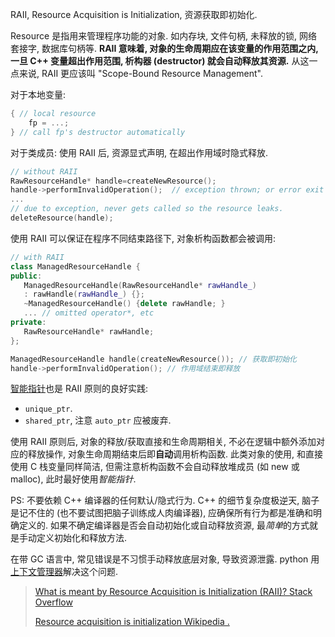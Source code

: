 RAII, Resource Acquisition is Initialization, 资源获取即初始化.

Resource 是指用来管理程序功能的对象. 如内存块, 文件句柄, 未释放的锁, 网络套接字, 数据库句柄等. **RAII 意味着, 对象的生命周期应在该变量的作用范围之内, 一旦 C++ 变量超出作用范围, 析构器 (destructor) 就会自动释放其资源.** 从这一点来说, RAII 更应该叫 "Scope-Bound Resource Management".

对于本地变量:
```cpp
{ // local resource 
	fp = ...;
} // call fp's destructor automatically
```

对于类成员: 使用 RAII 后, 资源显式声明, 在超出作用域时隐式释放.
```cpp
// without RAII
RawResourceHandle* handle=createNewResource();
handle->performInvalidOperation();  // exception thrown; or error exit 
...
// due to exception, never gets called so the resource leaks.
deleteResource(handle); 
```

使用 RAII 可以保证在程序不同结束路径下, 对象析构函数都会被调用:
```cpp
// with RAII
class ManagedResourceHandle {
public:
   ManagedResourceHandle(RawResourceHandle* rawHandle_) 
   : rawHandle(rawHandle_) {};
   ~ManagedResourceHandle() {delete rawHandle; }
   ... // omitted operator*, etc
private:
   RawResourceHandle* rawHandle;
};

ManagedResourceHandle handle(createNewResource()); // 获取即初始化
handle->performInvalidOperation(); // 作用域结束即释放
```

[智能指针](智能指针.md)也是 RAII 原则的良好实践:
- `unique_ptr`.
- `shared_ptr`, 注意 `auto_ptr` 应被废弃.

使用 RAII 原则后, 对象的释放/获取直接和生命周期相关, 不必在逻辑中额外添加对应的释放操作, 对象生命周期结束后即**自动**调用析构函数. 此类对象的使用, 和直接使用 C 栈变量同样简洁, 但需注意析构函数不会自动释放堆成员 (如 new 或 malloc), 此时最好使用*智能指针*. 

PS: 不要依赖 C++ 编译器的任何默认/隐式行为. C++ 的细节复杂度极逆天, 脑子是记不住的 (也不要试图把脑子训练成人肉编译器), 应确保所有行为都是准确和明确定义的. 如果不确定编译器是否会自动初始化或自动释放资源, 最*简单*的方式就是手动定义初始化和释放方法.

在带 GC 语言中, 常见错误是不习惯手动释放底层对象, 导致资源泄露. python 用[上下文管理器](../../Python/标准库/contextlib.md)解决这个问题. 

> [What is meant by Resource Acquisition is Initialization (RAII)? Stack Overflow](https://stackoverflow.com/questions/2321511/what-is-meant-by-resource-acquisition-is-initialization-raii)
>
>  [Resource acquisition is initialization Wikipedia .](https://en.wikipedia.org/wiki/Resource_acquisition_is_initialization)